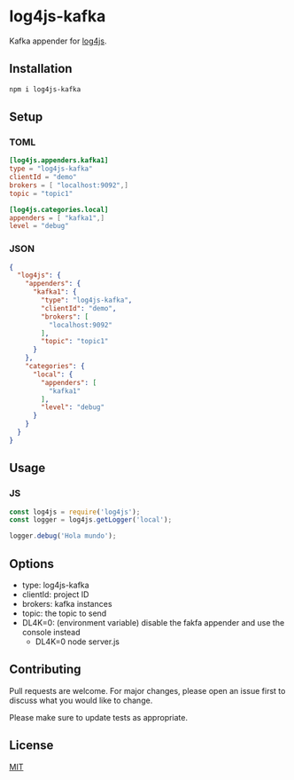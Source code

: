 # log4js-kafka

Kafka appender for [log4js](https://github.com/log4js-node/log4js-node).

## Installation

```bash
npm i log4js-kafka
```

## Setup

### TOML
```toml
[log4js.appenders.kafka1]
type = "log4js-kafka"
clientId = "demo"
brokers = [ "localhost:9092",]
topic = "topic1"

[log4js.categories.local]
appenders = [ "kafka1",]
level = "debug"
```

### JSON
```json
{
  "log4js": {
    "appenders": {
      "kafka1": {
        "type": "log4js-kafka",
        "clientId": "demo",
        "brokers": [
          "localhost:9092"
        ],
        "topic": "topic1"
      }
    },
    "categories": {
      "local": {
        "appenders": [
          "kafka1"
        ],
        "level": "debug"
      }
    }
  }
}
```

## Usage

### JS
```javascript
const log4js = require('log4js');
const logger = log4js.getLogger('local');

logger.debug('Hola mundo');
```

## Options
* type: log4js-kafka
* clientId: project ID
* brokers: kafka instances
* topic: the topic to send
* DL4K=0: (environment variable) disable the fakfa appender and use the console instead
  * DL4K=0 node server.js

## Contributing
Pull requests are welcome. For major changes, please open an issue first to discuss what you would like to change.

Please make sure to update tests as appropriate.

## License
[MIT](https://choosealicense.com/licenses/mit/)
